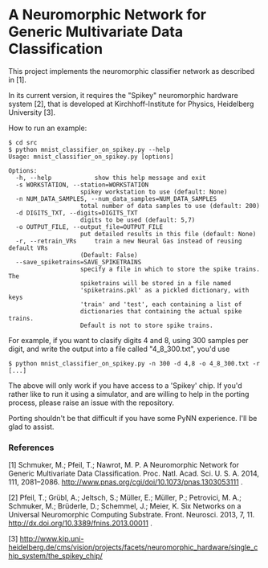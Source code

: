 # A Neuromorphic Network for Generic Multivariate Data Classification
This project implements the neuromorphic classifier network as described in [1].

In its current version, it requires the "Spikey" neuromorphic hardware system [2], that is developed at Kirchhoff-Institute for Physics, Heidelberg University [3].

How to run an example:

    $ cd src
    $ python mnist_classifier_on_spikey.py --help
    Usage: mnist_classifier_on_spikey.py [options]
    
    Options:
	  -h, --help            show this help message and exit
	  -s WORKSTATION, --station=WORKSTATION
		                spikey workstation to use (default: None)
	  -n NUM_DATA_SAMPLES, --num_data_samples=NUM_DATA_SAMPLES
		                total number of data samples to use (default: 200)
	  -d DIGITS_TXT, --digits=DIGITS_TXT
		                digits to be used (default: 5,7)
	  -o OUTPUT_FILE, --output_file=OUTPUT_FILE
		                put detailed results in this file (default: None)
	  -r, --retrain_VRs     train a new Neural Gas instead of reusing default VRs
		                (Default: False)
	  --save_spiketrains=SAVE_SPIKETRAINS
		                specify a file in which to store the spike trains. The
		                spiketrains will be stored in a file named
		                'spiketrains.pkl' as a pickled dictionary, with keys
		                'train' and 'test', each containing a list of
		                dictionaries that containing the actual spike trains.
		                Default is not to store spike trains.
For example, if you want to clasify digits 4 and 8, using 300 samples per digit, and write the output into a file called "4_8_300.txt", you'd use

    $ python mnist_classifier_on_spikey.py -n 300 -d 4,8 -o 4_8_300.txt -r
    [...]

The above will only work if you have access to a 'Spikey' chip. If you'd rather like to run it using a simulator, and are willing to help in the porting process, please raise an issue with the repository. 

Porting shouldn't be that difficult if you have some PyNN experience. I'll be glad to assist. 

### References 
[1] Schmuker, M.; Pfeil, T.; Nawrot, M. P. A Neuromorphic Network for Generic Multivariate Data Classification. Proc. Natl. Acad. Sci. U. S. A. 2014, 111, 2081–2086. http://www.pnas.org/cgi/doi/10.1073/pnas.1303053111 .

[2] Pfeil, T.; Grübl, A.; Jeltsch, S.; Müller, E.; Müller, P.; Petrovici, M. A.; Schmuker, M.; Brüderle, D.; Schemmel, J.; Meier, K. Six Networks on a Universal Neuromorphic Computing Substrate. Front. Neurosci. 2013, 7, 11. http://dx.doi.org/10.3389/fnins.2013.00011 .

[3] http://www.kip.uni-heidelberg.de/cms/vision/projects/facets/neuromorphic_hardware/single_chip_system/the_spikey_chip/
